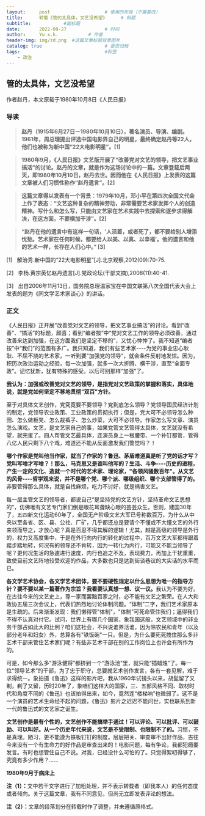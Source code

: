 ```yaml
---
layout:     post   				    # 使用的布局（不需要改）
title:      转载《管的太具体，文艺没希望》		# 标题 
subtitle:            #副标题
date:       2022-09-27				# 时间
author:     Yu x.k.	          # 作者
header-img: img/zd.png 	#这篇文章标题背景图片
catalog: true 						# 是否归档
tags:								#标签
    - 政治
---
```


## 管的太具体，文艺没希望

作者赵丹，本文原载于1980年10月8日《人民日报》

### <strong>导读</strong>

><strong>赵丹（1915年6月27日－1980年10月10日），著名演员、导演、编剧。1961年，周总理提出评选中国电影界自己的明星，最终确定赵丹等22人，他们也被称为新中国“22大电影明星”。[1]</strong>

><strong>1980年9月，《人民日报》文艺版开展了“改善党对文艺的领导，把文艺事业搞活”的讨论。赵丹的文章，就是作为这场讨论中的一篇。文章登载后两天，即1980年10月10日，赵丹去世。因而他在《人民日报》上发表的这篇文章被人们习惯性称作“赵丹遗言”。[2]</strong>

><strong>这篇文章得以发表有一个背景：1979年10月，邓小平在第四次全国文代会上作了表态：“文艺这种复杂的精神劳动，非常需要艺术家发挥个人的创造精神。写什么和怎么写，只能由文艺家在艺术实践中去探索和逐步求得解决，在这方面，不要横加干涉”。[2]</strong>

><strong>“赵丹在他的遗言中有这样一句话，‘人活着，或者死了，都不要给别人增添忧愁。艺术家在任何时候，都要给人以美、以真、以幸福’。他的遗言和他的艺术一样，长存在人们心中。” [3]</strong>


[1] &nbsp; 解治秀.新中国的“22大电影明星”[J].北京观察,2012(09):70-75.

[2] &nbsp; 李杨.黄宗英忆赵丹遗言[J].党政论坛(干部文摘),2008(11):40-41.

[3] &nbsp; 出自2006年11月13日，国务院总理温家宝在中国文联第八次全国代表大会上发表的题为《同文学艺术家谈心》的讲话。


### <strong>正文</strong>


《人民日报》正开展“改善党对文艺的领导，把文艺事业搞活”的讨论。看到“改善”、“搞活”的标题，颇喜；看到“编者按”中“党对文艺工作的领导必须改善，通过改善来达到加强，在这方面我们是坚定不移的”，又忧心忡忡了。我不知道“编者按”中“我们”的范围有多广。我只知道，我们有些艺术家----为党的事业忠心耿耿、不屈不挠的艺术家，一听到要"加强党的领导"，就会条件反射地发怵。因为，积历次政治运动之经验，每一次加强，就多一次大折腾、横干涉，直至“全面专政”。记忆犹新，犹有特殊的感受。以后可别那样“加强”了。




<strong>我认为：加强或改善党对文艺的领导，是指党对文艺政策的掌握和落实，具体地说，就是党如何坚定不移地贯彻“双百”方针。</strong>


至于对具体文艺创作，党究竟要不要领导？党到底怎么领导？党领导国民经济计划的制定，党领导农业政策、工业政策的贯彻执行；但是，党大可不必领导怎么种田、怎么做板凳、怎么裁裤子、怎么炒菜，大可不必领导。作家怎么写文章、演员怎么演戏。文艺，是文艺家自己的事，如果党管文艺管得太具体，文艺就没有希望，就完蛋了。四人帮管文艺最具体，连演员身上一根腰带、一个补钉都管，管得八亿人民只剩下八个戏，难道还不能从反面激发我们警觉吗？！


<strong>哪个作家是党叫他当作家，就当了作家的？鲁迅、茅盾难道真是听了党的话才写？党叫写啥才写啥？！那么，马克思又是谁叫他写的？生活、斗争----历史的进程，产生一定的文化、造就一个时代的艺术家、理论家，"各领风骚数百年"。从文艺的风骨----哲学观来说，并不是哪个党、哪个派、哪级组织、哪个支部管得了的。</strong>非要管得那么具体，就是自找麻烦，吃力不讨好，就是祸害文艺。


每一层主管文艺的领导者，都说自己“是坚持党的文艺方针，坚持革命文艺思想的”，仿佛唯有文艺专门家们倒是眼花耳聋缺心眼的芸芸众生。否则，建国30年了，五四新文化运动60年了，全国无产阶级文艺大军已号称数百万，为什么从中央以至各省、区、县、公社、厂矿，几乎都还总是要请个不懂或不大懂文艺的外行来领而导之，才放心呢？真是百思不得其解的逻辑！尤其，越是高级的领导是外行的，权力又高度集中，于是在外行向内行的转化的过程中，百万文艺大军都得跟着踏步踏地转，何况有的领导还不肯转，因为一转化为内行，可能又不能当领导了呢？更何况生活的急遽进行速度，内行也追之不及，表现费力，再加上干扰重重，致使目前文艺阵地较受欢迎的作品，大多数也只是达到街谈巷议的大实话的水平而已。


<strong>各文学艺术协会，各文学艺术团体，要不要硬性规定以什么思想为唯一的指导方针？要不要以某一篇著作为宗旨？我看要认真想一想、议一议。</strong>我认为不要为好。在古往今来的文艺史上，尊一家而罢黜百家之时，必不能有文艺之繁荣。在人大和政协五届三次会议上，代表们热烈地讨论体制问题。“体制”二字，我们艺术家原本是生疏的。后来渐渐发现：我们懒得管"体制"，"体制"可死命管住我们；逼得我们不得不认真对付它。试问，世界上有哪几个国家，象我国这般，文艺领域中的非业务干部占如此大的比例？咱们这社会，不兴说谁养活谁，因为除农民和青年（以及部分老年和妇女）外，总算各有"铁饭碗"一只。但是，为什么要死死拽住那么多非艺术干部来管住艺术家们呢？有些非艺术干部在别的工作岗位上也许会有所作为的。


可是，如今那么多“游泳健将”都挤到一个“游泳池”里，就只能“插蜡烛”了。每一位“领导艺术”的干部，为了忠于职守，总要就艺术创作发言，各有一套见解，难于求得统一。象拍摄《鲁迅》这样的影片吧，我从1960年试镜头以来，胡髭留了又剃，剃了又留，历时20年了，象咱们这样大的国家，三、五部风格不同、取材时代和角度不同的《鲁迅》也该拍得出来，如今，竟然连“楼梯响”也微弱了。这不是一个演员的艺术生命经不起的问题，《鲁迅》影片之迟迟不能问世，实也联系到新一代的鲁迅式的文艺家之诞生。


<strong>文艺创作是最有个性的，文艺创作不能搞举手通过！可以评论、可以批评、可以鼓励、可以叫好。从一个历史年代来说，文艺是不受限制、也限制不了的。</strong>习惯，不是真理。陋习，更不能遵为铁板钉钉的制度。层层把关、审查审不出好作品，古往今来没有一个有生命力的好作品是审查出来的！电影问题，每有争论，我都犯瘾要发言。有时也想管住自己不说。对我，已经没什么可怕的了。只觉得絮叨得够了，究竟有多少作用？......


<strong>1980年9月于病床上</strong>

<strong>注（1）：</strong>文中若干文字进行了加粗处理，并不表示转载者（即我本人）的任何态度或者倾向。关于这篇文章，我有不同意见，但尚无立即发表评论的想法。

<strong>注（2）：</strong>文章的段落划分在转载时作了调整，并未遵循原格式。



